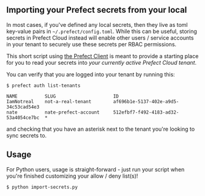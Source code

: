 ## Importing your Prefect secrets from your local
In most cases, if you've defined any local secrets, then they live as toml key-value pairs in `~/.prefect/config.toml`. While this can be useful, storing secrets in Prefect Cloud instead will enable other users / service accounts in your tenant to securely use these secrets per RBAC permissions.

This short script using [the Prefect Client](https://docs.prefect.io/api/latest/client/client.html#client-2) is meant to provide a starting place for you to read your secrets into *your currently active Prefect Cloud tenant*.

You can verify that you are logged into your tenant by running this: 
```shell
$ prefect auth list-tenants

NAME          SLUG                     ID
IamNotreal    not-a-real-tenant        af696b1e-5137-402e-a9d5-34c53cad54e3
nate          nate-prefect-account     512efbf7-f492-4183-ad32-53a4054ce7bc  *
```

and checking that you have an asterisk next to the tenant you're looking to sync secrets to.

## Usage
For Python users, usage is straight-forward - just run your script when you're finished customizing your allow / deny list(s)!

```shell
$ python import-secrets.py
```
